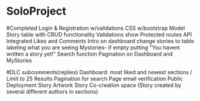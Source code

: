 # SoloProject

#Completed
Login & Registration w/validations
CSS w/bootstrap
Model Story table with CRUD functionality
Validations show 
Protected routes
API Integrated
Likes and Comments
Intro on dashboard
change stories to table labeling what you are seeing
Mystories- if empty putting "You havent  written a story yet!"
Search function
Pagination on Dashboard and MyStories

#DLC
subcomments(replies)
Dashboard: most liked and newest sections / Limit to 25 Results
Pagination for search Page
email verification
Public Deployment
Story Artwork
Story Co-creation space (Story created by several different authors in sections)
